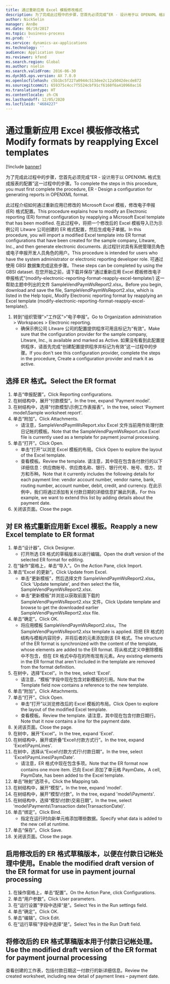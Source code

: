 ```yaml
---
title: 通过重新应用 Excel 模板修改格式
description: 为了完成此过程中的步骤，您首先必须完成“ER - 设计用于以 OPENXML 格式生成报表的配置”这一过程中的步骤。
author: NickSelin
manager: AnnBe
ms.date: 06/19/2017
ms.topic: business-process
ms.prod: ''
ms.service: dynamics-ax-applications
ms.technology: ''
audience: Application User
ms.reviewer: kfend
ms.search.region: Global
ms.author: nselin
ms.search.validFrom: 2016-06-30
ms.dyn365.ops.version: AX 7.0.0
ms.openlocfilehash: c5b1bc5f227a0944c513dee2c12a5042decde872
ms.sourcegitcommit: 659375c4cc7f5524cbf91cf6160f6a410960ac16
ms.translationtype: HT
ms.contentlocale: zh-CN
ms.lasthandoff: 12/05/2020
ms.locfileid: "4684227"
---
```

# <a name="modify-formats-by-reapplying-excel-templates"></a><span data-ttu-id="32cb6-103">通过重新应用 Excel 模板修改格式</span><span class="sxs-lookup"><span data-stu-id="32cb6-103">Modify formats by reapplying Excel templates</span></span>

[!include [banner](../../includes/banner.md)]

<span data-ttu-id="32cb6-104">为了完成此过程中的步骤，您首先必须完成“ER - 设计用于以 OPENXML 格式生成报表的配置”这一过程中的步骤。</span><span class="sxs-lookup"><span data-stu-id="32cb6-104">To complete the steps in this procedure, you must first complete the procedure, ER - Design a configuration for generating reports in OPENXML format.</span></span>

<span data-ttu-id="32cb6-105">此过程介绍如何通过重新应用已修改的 Microsoft Excel 模板，修改电子申报 (ER) 格式配置。</span><span class="sxs-lookup"><span data-stu-id="32cb6-105">This procedure explains how to modify an Electronic reporting (ER) format configuration by reapplying a Microsoft Excel template that has been modified.</span></span> <span data-ttu-id="32cb6-106">在此过程中，将把一个修改后的 Excel 模板导入已为示例公司 Litware 公司创建的 ER 格式配置，然后生成电子单据。</span><span class="sxs-lookup"><span data-stu-id="32cb6-106">In this procedure, you will import a modified Excel template into ER format configurations that have been created for the sample company, Litware, Inc., and then generate electronic documents.</span></span> <span data-ttu-id="32cb6-107">此过程针对具有系统管理员角色或电子申报开发人员角色的用户。</span><span class="sxs-lookup"><span data-stu-id="32cb6-107">This procedure is intended for users who have the system administrator or electronic reporting developer role.</span></span> <span data-ttu-id="32cb6-108">可通过使用 GBSI 数据集完成这些步骤。</span><span class="sxs-lookup"><span data-stu-id="32cb6-108">These steps can be completed by using the GBSI dataset.</span></span> <span data-ttu-id="32cb6-109">在您开始之前，请下载并保存“通过重新应用 Excel 模板修改电子申报格式”(modify-electronic-reporting-format-reapply-excel-template/) 这一帮助主题中列出的文件 SampleVendPaymWsReport2.xlsx。</span><span class="sxs-lookup"><span data-stu-id="32cb6-109">Before you begin, download and save the file, SampleVendPaymWsReport2.xlsx, which is listed in the Help topic, Modify Electronic reporting format by reapplying an Excel template (modify-electronic-reporting-format-reapply-excel-template/).</span></span>

1. <span data-ttu-id="32cb6-110">转到“组织管理”>“工作区”>“电子申报”。</span><span class="sxs-lookup"><span data-stu-id="32cb6-110">Go to Organization administration > Workspaces > Electronic reporting.</span></span>
    * <span data-ttu-id="32cb6-111">确保示例公司 Litware 公司的配置提供程序可用且标记为“有效”。</span><span class="sxs-lookup"><span data-stu-id="32cb6-111">Make sure that the configuration provider for the sample company, Litware, Inc., is available and marked as Active.</span></span> <span data-ttu-id="32cb6-112">如果没有看到此配置提供程序，请首先完成“创建配置提供程序并标记为有效”这一过程中的步骤。</span><span class="sxs-lookup"><span data-stu-id="32cb6-112">If you don't see this configuration provider, complete the steps in the procedure, Create a configuration provider and mark it as active.</span></span>  

## <a name="select-the-er-format"></a><span data-ttu-id="32cb6-113">选择 ER 格式。</span><span class="sxs-lookup"><span data-stu-id="32cb6-113">Select the ER format</span></span>
1. <span data-ttu-id="32cb6-114">单击“申报配置”。</span><span class="sxs-lookup"><span data-stu-id="32cb6-114">Click Reporting configurations.</span></span>
2. <span data-ttu-id="32cb6-115">在树结构中，展开“付款模型”。</span><span class="sxs-lookup"><span data-stu-id="32cb6-115">In the tree, expand 'Payment model'.</span></span>
3. <span data-ttu-id="32cb6-116">在树结构中，选择“付款模型\示例工作表报表”。</span><span class="sxs-lookup"><span data-stu-id="32cb6-116">In the tree, select 'Payment model\Sample worksheet report'.</span></span>
4. <span data-ttu-id="32cb6-117">单击“附加”。</span><span class="sxs-lookup"><span data-stu-id="32cb6-117">Click Attachments.</span></span>
    * <span data-ttu-id="32cb6-118">请注意，SampleVendPaymWsReport.xlsx Excel 文件当前用作处理付款日记帐的模板。</span><span class="sxs-lookup"><span data-stu-id="32cb6-118">Note that the SampleVendPaymWsReport.xlsx Excel file is currently used as a template for payment journal processing.</span></span>   
5. <span data-ttu-id="32cb6-119">单击“打开”。</span><span class="sxs-lookup"><span data-stu-id="32cb6-119">Click Open.</span></span>
    * <span data-ttu-id="32cb6-120">单击“打开”以浏览 Excel 模板的布局。</span><span class="sxs-lookup"><span data-stu-id="32cb6-120">Click Open to explore the layout of the Excel template.</span></span>  
    * <span data-ttu-id="32cb6-121">查看模板。</span><span class="sxs-lookup"><span data-stu-id="32cb6-121">Review the template.</span></span> <span data-ttu-id="32cb6-122">请注意，其中现在包含各付款行的以下详细信息：供应商帐号、供应商名称、银行、银行代号、帐号、借方、贷方和币种。</span><span class="sxs-lookup"><span data-stu-id="32cb6-122">Note that it currently includes the following details for each payment line: vendor account number, vendor name, bank, routing number, account number, debit, credit, and currency.</span></span> <span data-ttu-id="32cb6-123">在此示例中，我们将通过添加有关付款日期的详细信息扩展此列表。</span><span class="sxs-lookup"><span data-stu-id="32cb6-123">For this example, we want to extend this list by adding details about the payment date.</span></span>   
6. <span data-ttu-id="32cb6-124">关闭该页面。</span><span class="sxs-lookup"><span data-stu-id="32cb6-124">Close the page.</span></span>

## <a name="reapply-a-new-excel-template-to-er-format"></a><span data-ttu-id="32cb6-125">对 ER 格式重新应用新 Excel 模板。</span><span class="sxs-lookup"><span data-stu-id="32cb6-125">Reapply a new Excel template to ER format</span></span>
1. <span data-ttu-id="32cb6-126">单击“设计器”。</span><span class="sxs-lookup"><span data-stu-id="32cb6-126">Click Designer.</span></span>
    * <span data-ttu-id="32cb6-127">打开所选 ER 格式的草稿版本以进行编辑。</span><span class="sxs-lookup"><span data-stu-id="32cb6-127">Open the draft version of the selected ER format for editing.</span></span>  
2. <span data-ttu-id="32cb6-128">在“操作”窗格上，单击“导入”。</span><span class="sxs-lookup"><span data-stu-id="32cb6-128">On the Action Pane, click Import.</span></span>
3. <span data-ttu-id="32cb6-129">单击“Excel 的更新”。</span><span class="sxs-lookup"><span data-stu-id="32cb6-129">Click Update from Excel.</span></span>
    * <span data-ttu-id="32cb6-130">单击“更新模板”，然后选择文件 SampleVendPaymWsReport2.xlsx。</span><span class="sxs-lookup"><span data-stu-id="32cb6-130">Click 'Update template', and then select the file, SampleVendPaymWsReport2.xlsx.</span></span>  
    * <span data-ttu-id="32cb6-131">单击“更新模板”并浏览以获取前面下载的 SampleVendPaymWsReport2.xlsx 文件。</span><span class="sxs-lookup"><span data-stu-id="32cb6-131">Click Update template and browse to get the downloaded earlier SampleVendPaymWsReport2.xlsx file.</span></span>  
4. <span data-ttu-id="32cb6-132">单击“确定”。</span><span class="sxs-lookup"><span data-stu-id="32cb6-132">Click OK.</span></span>
    * <span data-ttu-id="32cb6-133">将应用模板 SampleVendPaymWsReport2.xlsx。</span><span class="sxs-lookup"><span data-stu-id="32cb6-133">The SampleVendPaymWsReport2.xlsx template is applied.</span></span> <span data-ttu-id="32cb6-134">将把 ER 格式的结构与模板内容同步，并将后者的元素添加到该 ER 格式。</span><span class="sxs-lookup"><span data-stu-id="32cb6-134">The structure of the ER format is synchronized with the content of the template, whose elements are added to the ER format.</span></span> <span data-ttu-id="32cb6-135">将从格式定义中删除模板中不包含，但在 ER 格式中存在的所有现有元素。</span><span class="sxs-lookup"><span data-stu-id="32cb6-135">Any existing elements in the ER format that aren't included in the template are removed from the format definition.</span></span>  
5. <span data-ttu-id="32cb6-136">在树中，选择“Excel”。</span><span class="sxs-lookup"><span data-stu-id="32cb6-136">In the tree, select 'Excel'.</span></span>
    * <span data-ttu-id="32cb6-137">请注意，“模板”字段中现在包含对新模板的引用。</span><span class="sxs-lookup"><span data-stu-id="32cb6-137">Note that the Template field now contains a reference to the new template.</span></span>   
6. <span data-ttu-id="32cb6-138">单击“附加”。</span><span class="sxs-lookup"><span data-stu-id="32cb6-138">Click Attachments.</span></span>
7. <span data-ttu-id="32cb6-139">单击“打开”。</span><span class="sxs-lookup"><span data-stu-id="32cb6-139">Click Open.</span></span>
    * <span data-ttu-id="32cb6-140">单击“打开”以浏览修改后的 Excel 模板的布局。</span><span class="sxs-lookup"><span data-stu-id="32cb6-140">Click Open to explore the layout of the modified Excel template.</span></span>  
    * <span data-ttu-id="32cb6-141">查看模板。</span><span class="sxs-lookup"><span data-stu-id="32cb6-141">Review the template.</span></span> <span data-ttu-id="32cb6-142">请注意，其中现在包含付款日期行。</span><span class="sxs-lookup"><span data-stu-id="32cb6-142">Note that it now contains a line for the payment date.</span></span>   
8. <span data-ttu-id="32cb6-143">关闭该页面。</span><span class="sxs-lookup"><span data-stu-id="32cb6-143">Close the page.</span></span>
9. <span data-ttu-id="32cb6-144">在树中，展开“Excel”。</span><span class="sxs-lookup"><span data-stu-id="32cb6-144">In the tree, expand 'Excel'.</span></span>
10. <span data-ttu-id="32cb6-145">在树结构中，展开或折叠“Excel\付款方式行”。</span><span class="sxs-lookup"><span data-stu-id="32cb6-145">In the tree, expand 'Excel\PaymLines'.</span></span>
11. <span data-ttu-id="32cb6-146">在树中，选择从“Excel\付款方式行\付款日期”。</span><span class="sxs-lookup"><span data-stu-id="32cb6-146">In the tree, select 'Excel\PaymLines\PaymDate'.</span></span>
    * <span data-ttu-id="32cb6-147">请注意，ER 格式中现在包含多项。</span><span class="sxs-lookup"><span data-stu-id="32cb6-147">Note that the ER format now contains one more item.</span></span> <span data-ttu-id="32cb6-148">已向 Excel 添加了单元格 PaymDate。</span><span class="sxs-lookup"><span data-stu-id="32cb6-148">A cell, PaymDate, has been added to the Excel template.</span></span>  
12. <span data-ttu-id="32cb6-149">单击“映射”选项卡。</span><span class="sxs-lookup"><span data-stu-id="32cb6-149">Click the Mapping tab.</span></span>
13. <span data-ttu-id="32cb6-150">在树结构中，展开“模型”。</span><span class="sxs-lookup"><span data-stu-id="32cb6-150">In the tree, expand 'model'.</span></span>
14. <span data-ttu-id="32cb6-151">在树结构中，展开“模型\付款”。</span><span class="sxs-lookup"><span data-stu-id="32cb6-151">In the tree, expand 'model\Payments'.</span></span>
15. <span data-ttu-id="32cb6-152">在树结构中，选择“模型\付款\交易日期”。</span><span class="sxs-lookup"><span data-stu-id="32cb6-152">In the tree, select 'model\Payments\Transaction date(TransactionDate)'.</span></span>
16. <span data-ttu-id="32cb6-153">单击“绑定”。</span><span class="sxs-lookup"><span data-stu-id="32cb6-153">Click Bind.</span></span>
    * <span data-ttu-id="32cb6-154">指定在运行时向新单元格添加哪些数据。</span><span class="sxs-lookup"><span data-stu-id="32cb6-154">Specify what data is added to the new cell at runtime.</span></span>  
17. <span data-ttu-id="32cb6-155">单击“保存”。</span><span class="sxs-lookup"><span data-stu-id="32cb6-155">Click Save.</span></span>
18. <span data-ttu-id="32cb6-156">关闭该页面。</span><span class="sxs-lookup"><span data-stu-id="32cb6-156">Close the page.</span></span>

## <a name="enable-the-modified-draft-version-of-the-er-format-for-use-in-payment-journal-processing"></a><span data-ttu-id="32cb6-157">启用修改后的 ER 格式草稿版本，以便在付款日记帐处理中使用。</span><span class="sxs-lookup"><span data-stu-id="32cb6-157">Enable the modified draft version of the ER format for use in payment journal processing</span></span>
1. <span data-ttu-id="32cb6-158">在操作窗格上，单击“配置”。</span><span class="sxs-lookup"><span data-stu-id="32cb6-158">On the Action Pane, click Configurations.</span></span>
2. <span data-ttu-id="32cb6-159">单击“用户参数”。</span><span class="sxs-lookup"><span data-stu-id="32cb6-159">Click User parameters.</span></span>
3. <span data-ttu-id="32cb6-160">在“运行设置”字段中选择“是”。</span><span class="sxs-lookup"><span data-stu-id="32cb6-160">Select Yes in the Run settings field.</span></span>
4. <span data-ttu-id="32cb6-161">单击“确定”。</span><span class="sxs-lookup"><span data-stu-id="32cb6-161">Click OK.</span></span>
5. <span data-ttu-id="32cb6-162">单击“编辑”。</span><span class="sxs-lookup"><span data-stu-id="32cb6-162">Click Edit.</span></span>
6. <span data-ttu-id="32cb6-163">在“运行草稿”字段中选择“是”。</span><span class="sxs-lookup"><span data-stu-id="32cb6-163">Select Yes in the Run Draft field.</span></span>

## <a name="use-the-modified-draft-version-of-the-er-format-for-payment-journal-processing"></a><span data-ttu-id="32cb6-164">将修改后的 ER 格式草稿版本用于付款日记帐处理。</span><span class="sxs-lookup"><span data-stu-id="32cb6-164">Use the modified draft version of the ER format for payment journal processing</span></span>

<span data-ttu-id="32cb6-165">查看创建的工作表，包括付款日期这一付款行的新详细信息。</span><span class="sxs-lookup"><span data-stu-id="32cb6-165">Review the created worksheet, including new detail of payment lines – payment date.</span></span>  
